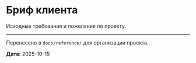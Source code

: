 # Бриф клиента

Исходные требования и пожелания по проекту.

---

Перенесено в `docs/reference/` для организации проекта.

**Дата:** 2025-10-15

